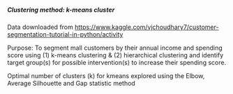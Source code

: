 ##### Clustering method: k-means cluster

Data downloaded from https://www.kaggle.com/vjchoudhary7/customer-segmentation-tutorial-in-python/activity

Purpose: To segment mall customers by their annual income and spending score using (1) k-means clustering & (2) hierarchical clustering and identify target group(s) for possible intervention(s) to increase their spending score.

Optimal number of clusters (k) for kmeans explored using the Elbow, Average Silhouette and Gap statistic method
